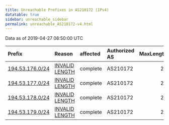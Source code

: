 ```yaml
---
title: Unreachable Prefixes in AS210172 (IPv4)
datatable: true
sidebar: unreachable_sidebar
permalink: unreachable_AS210172-v4.html
---
```


Data as of 2019-04-27 08:50:00 UTC


<div class="datatable-begin"></div>

| Prefix                                                   | Reason                                                                                                     | affected   | Authorized AS   |   MaxLength | Anchor                                         |   unreachable /24s |
|:---------------------------------------------------------|:-----------------------------------------------------------------------------------------------------------|:-----------|:----------------|------------:|:-----------------------------------------------|-------------------:|
| [194.53.176.0/24](https://stat.ripe.net/194.53.176.0/24) | [INVALID LENGTH](https://rpki-validator.ripe.net/announcement-preview?asn=AS210172&prefix=194.53.176.0/24) | complete   | AS210172        |          22 | [RIPE](unreachable_RIPE_NCC_RPKI_Root-v4.html) |                  1 |
| [194.53.177.0/24](https://stat.ripe.net/194.53.177.0/24) | [INVALID LENGTH](https://rpki-validator.ripe.net/announcement-preview?asn=AS210172&prefix=194.53.177.0/24) | complete   | AS210172        |          22 | [RIPE](unreachable_RIPE_NCC_RPKI_Root-v4.html) |                  1 |
| [194.53.178.0/24](https://stat.ripe.net/194.53.178.0/24) | [INVALID LENGTH](https://rpki-validator.ripe.net/announcement-preview?asn=AS210172&prefix=194.53.178.0/24) | complete   | AS210172        |          22 | [RIPE](unreachable_RIPE_NCC_RPKI_Root-v4.html) |                  1 |
| [194.53.179.0/24](https://stat.ripe.net/194.53.179.0/24) | [INVALID LENGTH](https://rpki-validator.ripe.net/announcement-preview?asn=AS210172&prefix=194.53.179.0/24) | complete   | AS210172        |          22 | [RIPE](unreachable_RIPE_NCC_RPKI_Root-v4.html) |                  1 |

<div class="datatable-end"></div>